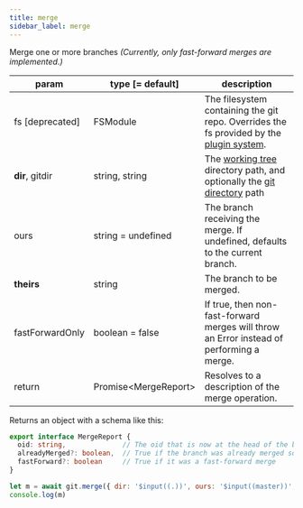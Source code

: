```yaml
---
title: merge
sidebar_label: merge
---
```


Merge one or more branches *(Currently, only fast-forward merges are implemented.)*

| param           | type [= default]       | description                                                                                                    |
| --------------- | ---------------------- | -------------------------------------------------------------------------------------------------------------- |
| fs [deprecated] | FSModule               | The filesystem containing the git repo. Overrides the fs provided by the [plugin system](./plugin_fs.md).      |
| **dir**, gitdir | string, string         | The [working tree](dir-vs-gitdir.md) directory path, and optionally the [git directory](dir-vs-gitdir.md) path |
| ours            | string = undefined     | The branch receiving the merge. If undefined, defaults to the current branch.                                  |
| **theirs**      | string                 | The branch to be merged.                                                                                       |
| fastForwardOnly | boolean = false        | If true, then non-fast-forward merges will throw an Error instead of performing a merge.                       |
| return          | Promise\<MergeReport\> | Resolves to a description of the merge operation.                                                              |

Returns an object with a schema like this:

```ts
export interface MergeReport {
  oid: string,              // The oid that is now at the head of the branch
  alreadyMerged?: boolean,  // True if the branch was already merged so no changes were made
  fastForward?: boolean     // True if it was a fast-forward merge
}
```

```js live
let m = await git.merge({ dir: '$input((.))', ours: '$input((master))', theirs: '$input((remotes/origin/master))' })
console.log(m)
```
